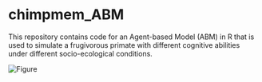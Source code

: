 # chimpmem_ABM

This repository contains code for an Agent-based Model (ABM) in R that is used to simulate a frugivorous primate with different cognitive abilities under different socio-ecological conditions.

![Figure](https://user-images.githubusercontent.com/14360402/133587114-edcbfe8b-5671-46a2-98ad-233c6c9595f8.jpeg)

